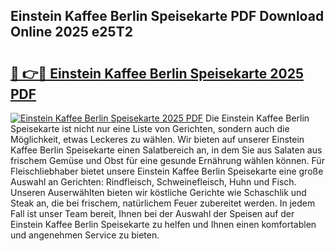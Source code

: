 ## Einstein Kaffee Berlin Speisekarte PDF Download Online 2025 e25T2

# <h2><a href="http://gcebow9.nevu.top/?p=Einstein+Kaffee+Berlin+Speisekarte">🔗 👉🔴 Einstein Kaffee Berlin Speisekarte 2025 PDF</a></h2>

[![Einstein Kaffee Berlin Speisekarte 2025 PDF](https://i.imgur.com/dBaPXMq.png)](http://gcebow9.nevu.top/?p=Einstein+Kaffee+Berlin+Speisekarte)
Die Einstein Kaffee Berlin Speisekarte ist nicht nur eine Liste von Gerichten, sondern auch die Möglichkeit, etwas Leckeres zu wählen. Wir bieten auf unserer Einstein Kaffee Berlin Speisekarte einen Salatbereich an, in dem Sie aus Salaten aus frischem Gemüse und Obst für eine gesunde Ernährung wählen können. Für Fleischliebhaber bietet unsere Einstein Kaffee Berlin Speisekarte eine große Auswahl an Gerichten: Rindfleisch, Schweinefleisch, Huhn und Fisch. Unseren Auserwählten bieten wir köstliche Gerichte wie Schaschlik und Steak an, die bei frischem, natürlichem Feuer zubereitet werden. In jedem Fall ist unser Team bereit, Ihnen bei der Auswahl der Speisen auf der Einstein Kaffee Berlin Speisekarte zu helfen und Ihnen einen komfortablen und angenehmen Service zu bieten.
